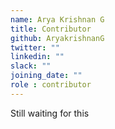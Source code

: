 ```yaml
---
name: Arya Krishnan G
title: Contributor
github: AryakrishnanG
twitter: ""
linkedin: ""
slack: ""
joining_date: ""
role : contributor
---
```


Still waiting for this
